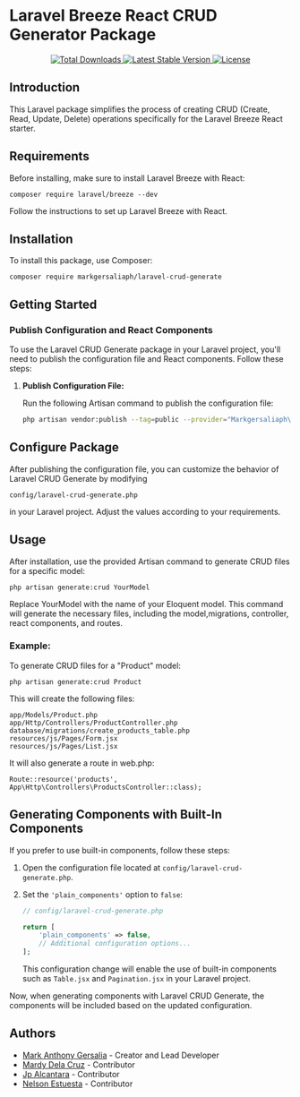 
# Laravel Breeze React CRUD Generator Package 
<p align="center">
    <a href="https://packagist.org/packages/markgersaliaph/laravel-crud-generate">
        <img src="https://img.shields.io/packagist/dt/markgersaliaph/laravel-crud-generate" alt="Total Downloads">
    </a>
    <a href="https://packagist.org/packages/markgersaliaph/laravel-crud-generate">
        <img src="https://img.shields.io/packagist/v/markgersaliaph/laravel-crud-generate" alt="Latest Stable Version">
    </a>
    <a href="https://packagist.org/packages/markgersaliaph/laravel-crud-generate">
        <img src="https://img.shields.io/packagist/l/markgersaliaph/laravel-crud-generate" alt="License">
    </a>
</p>

## Introduction
This Laravel package simplifies the process of creating CRUD (Create, Read, Update, Delete) operations specifically for the Laravel Breeze React starter.

## Requirements
Before installing, make sure to install Laravel Breeze with React:

```
composer require laravel/breeze --dev
```
Follow the instructions to set up Laravel Breeze with React.


## Installation

To install this package, use Composer:

```
composer require markgersaliaph/laravel-crud-generate
```
## Getting Started

### Publish Configuration and React Components

To use the Laravel CRUD Generate package in your Laravel project, you'll need to publish the configuration file and React components. Follow these steps:

1. **Publish Configuration File:**

   Run the following Artisan command to publish the configuration file:

   ```bash
   php artisan vendor:publish --tag=public --provider="Markgersaliaph\LaravelCrudGenerate\LaravelCrudGenerateServiceProvider"

## Configure Package
After publishing the configuration file, you can customize the behavior of Laravel CRUD Generate by modifying

```config/laravel-crud-generate.php```

in your Laravel project. Adjust the values according to your requirements.

## Usage
After installation, use the provided Artisan command to generate CRUD files for a specific model:

```
php artisan generate:crud YourModel
```
Replace YourModel with the name of your Eloquent model. This command will generate the necessary files, including the model,migrations, controller, react components, and routes.

### Example:
To generate CRUD files for a "Product" model:

```
php artisan generate:crud Product

```
This will create the following files:

```
app/Models/Product.php
app/Http/Controllers/ProductController.php
database/migrations/create_products_table.php
resources/js/Pages/Form.jsx
resources/js/Pages/List.jsx
``` 
It will also generate a route in web.php:

```
Route::resource('products', App\Http\Controllers\ProductsController::class);

```


## Generating Components with Built-In Components

If you prefer to use built-in components, follow these steps:

1. Open the configuration file located at `config/laravel-crud-generate.php`.

2. Set the `'plain_components'` option to `false`:

    ```php
    // config/laravel-crud-generate.php

    return [
        'plain_components' => false,
        // Additional configuration options...
    ];
    ```

   This configuration change will enable the use of built-in components such as `Table.jsx` and `Pagination.jsx` in your Laravel project.

Now, when generating components with Laravel CRUD Generate, the components will be included based on the updated configuration.

## Authors

- [Mark Anthony Gersalia](mailto:markgersalia.codev@gmail.com) - Creator and Lead Developer
- [Mardy Dela Cruz](mailto:mardy.delacruz@cs-its.com.ph)  - Contributor
- [Jp Alcantara](mailto:jp.alcantara@cs-its.com.ph)  - Contributor
- [Nelson Estuesta](mailto:nelson.estuesta@cs-its.com.ph)  - Contributor

 